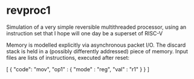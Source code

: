 # revproc1

Simulation of a very simple reversible multithreaded processor, using an instruction set that I hope will one day be a superset of RISC-V

Memory is modelled explicitly via asynchronous packet I/O.
The discard stack is held in a (possibly differently addressed) piece of memory.
Input files are lists of instructions, executed after reset:

[
  { "code": "mov", "op1" : { "mode" : "reg", "val" : "r1" } } 
]



